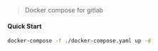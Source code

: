> Docker compose for gitlab

#### Quick Start
```bash
docker-compose -f ./docker-compose.yaml up -d
```
